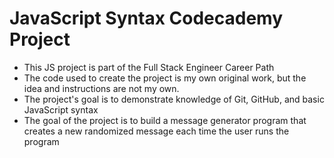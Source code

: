 
# JavaScript Syntax Codecademy Project 
- This JS project is part of the Full Stack Engineer Career Path
- The code used to create the project is my own original work, but the idea and instructions are not my own.
- The project's goal is to demonstrate knowledge of Git, GitHub, and basic JavaScript syntax
- The goal of the project is to build a message generator program that creates a new randomized message each time the user runs the program
